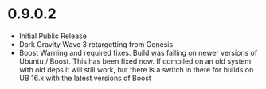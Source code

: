0.9.0.2
=============
- Initial Public Release
- Dark Gravity Wave 3 retargetting from Genesis
- Boost Warning and required fixes. Build was failing on newer versions of Ubuntu / Boost. This has been fixed now. If compiled on an old system with old deps it will still work, but there is a switch in there for builds on UB 16.x with the latest versions of Boost
